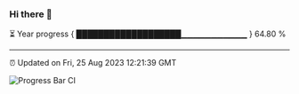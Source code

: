 ### Hi there 👋

⏳ Year progress { ███████████████████▁▁▁▁▁▁▁▁▁▁▁ } 64.80 %

---

⏰ Updated on Fri, 25 Aug 2023 12:21:39 GMT

![Progress Bar CI](https://github.com/liununu/liununu/workflows/Progress%20Bar%20CI/badge.svg)
